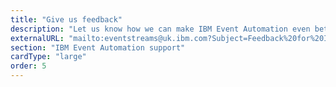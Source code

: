 ```yaml
---
title: "Give us feedback"
description: "Let us know how we can make IBM Event Automation even better."
externalURL: "mailto:eventstreams@uk.ibm.com?Subject=Feedback%20for%20IBM%20Event%20Automation"
section: "IBM Event Automation support"
cardType: "large"
order: 5
---
```



